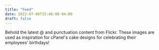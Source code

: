```yaml
---
title: "Feed"
date: 2022-07-06T15:46:08-04:00
draft: false
---
```


Behold the latest @ and punctuation content from Flickr. These images are used as inspiration for cPanel's cake designs for celebrating their employees' birthdays!
